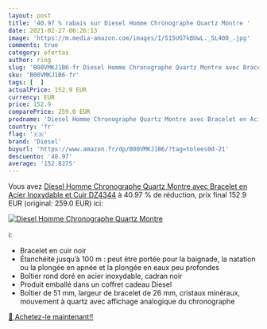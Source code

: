 ```yaml
---
layout: post
title: '40.97 % rabais sur Diesel Homme Chronographe Quartz Montre '
date: 2021-02-27 06:26:13
image: 'https://m.media-amazon.com/images/I/515UG7kBUwL._SL400_.jpg'
comments: true
category: ofertas
author: ring
slug: 'B00VMKJ1B6-fr Diesel Homme Chronographe Quartz Montre avec Bracelet en...'
sku: 'B00VMKJ1B6-fr'
tags: [  ]
actualPrice: 152.9 EUR
currency: EUR
price: 152.9
comparePrice: 259.0 EUR
prodname: 'Diesel Homme Chronographe Quartz Montre avec Bracelet en Acier Inoxydable et Cuir DZ4344'
country: 'fr'
flag: '🇫🇷'
brand: 'Diesel'
buyurl: 'https://www.amazon.fr/dp/B00VMKJ1B6/?tag=tolees0d-21'
descuento: '40.97'
average: '152.8275'
---
```


Vous avez [Diesel Homme Chronographe Quartz Montre avec Bracelet en Acier Inoxydable et Cuir DZ4344](https://www.amazon.fr/dp/B00VMKJ1B6/?tag=tolees0d-21)  à  40.97 % de réduction, prix final  152.9 EUR (original: 259.0 EUR) ici:

[![Diesel Homme Chronographe Quartz Montre ](https://m.media-amazon.com/images/I/515UG7kBUwL._SL400_.jpg)](https://www.amazon.fr/dp/B00VMKJ1B6/?tag=tolees0d-21)

ℹ️:

- Bracelet en cuir noir
- Étanchéité jusqu’à 100 m : peut être portée pour la baignade, la natation ou la plongée en apnée et la plongée en eaux peu profondes
- Boîtier rond doré en acier inoxydable, cadran noir
- Produit emballé dans un coffret cadeau Diesel
- Boîtier de 51 mm, largeur de bracelet de 26 mm, cristaux minéraux, mouvement à quartz avec affichage analogique du chronographe

[🛒 Achetez-le maintenant!!](https://www.amazon.fr/dp/B00VMKJ1B6/?tag=tolees0d-21)
